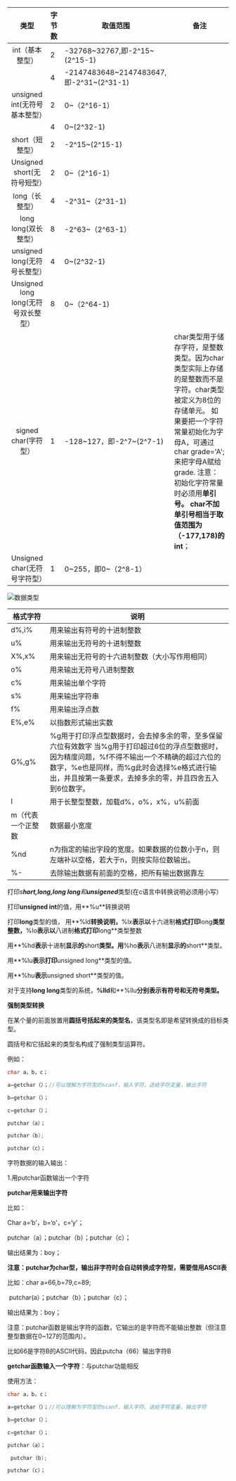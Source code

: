 |                类型                 | 字节数 | 取值范围                                | 备注                                                         |
| :---------------------------------: | ------ | --------------------------------------- | ------------------------------------------------------------ |
|           int（基本整型）           | 2      | -32768~32767,即-2^15~(2^15-1)           |                                                              |
|                                     | 4      | -2147483648~2147483647,即-2^31~(2^31-1) |                                                              |
|    unsigned int(无符号基本整型）    | 2      | 0~（2^16-1）                            |                                                              |
|                                     | 4      | 0~(2^32-1)                              |                                                              |
|           short（短整型）           | 2      | -2^15~(2^15-1)                          |                                                              |
|     Unsigned short(无符号短型）     | 2      | 0~（2^16-1）                            |                                                              |
|           long（长整型）            | 4      | -2^31~（2^31-1)                         |                                                              |
|       long   long(双长整型）        | 8      | -2^63~（2^63-1）                        |                                                              |
|   unsigned   long(无符号长整型）    | 4      | 0~(2^32-1)                              |                                                              |
| Unsigned long long(无符号双长整型） | 8      | 0~（2^64-1)                             |                                                              |
|        signed char(字符型）         | 1      | -128~127，即-2^7~(2^7-1)                | char类型用于储存字符，是整数类型。因为char类型实际上存储的是整数而不是字符。char类型被定义为8位的存储单元。   如果要把一个字符常量初始化为字母A，可通过char grade='A';来把字母A赋给grade.                           注意：初始化字符常量时必须用**单引号。**   **char不加单引号相当于取值范围为（-177,178)的int**； |
|    Unsigned char(无符号字符型）     | 1      | 0~255，即0~（2^8-1）                    |                                                              |

 ![数据类型](C:\Users\Administrator\Desktop\数据类型.png)

| **格式字符**      | **说明**                                                     |
| ----------------- | ------------------------------------------------------------ |
| d%,i%             | 用来输出有符号的十进制整数                                   |
| u%                | 用来输出无符号的十进制整数                                   |
| X%,x%             | 用来输出无符号的十六进制整数（大小写作用相同）               |
| o%                | 用来输出无符号八进制整数                                     |
| c%                | 用来输出单个字符                                             |
| s%                | 用来输出字符串                                               |
| f%                | 用来输出浮点数                                               |
| E%,e%             | 以指数形式输出实数                                           |
| G%,g%             | %g用于打印浮点型数据时，会去掉多余的零，至多保留六位有效数字   当%g用于打印超过6位的浮点型数据时，因为精度问题，%f不得不输出一个不精确的超过六位的数字，%e也是同样，而%g此时会选择%e格式进行输出，并且按第一条要求，去掉多余的零，并且四舍五入到6位数字。 |
| l                 | 用于长整型整数，加载d%，o%，x%，u%前面                       |
| m（代表一个正整数 | 数据最小宽度                                                 |
| %nd               | n为指定的输出字段的宽度。如果数据的位数小于n，则左端补以空格，若大于n，则按实际位数输出。 |
| %-                | 去除输出数据有前面的空格，把所有输出数据靠左                 |

打印*s**hort,long,long long**和**unsigened***类型(在c语言中转换说明必须用小写）

打印**unsigned int**的值，用**%u**转换说明

打印**long**类型的值， 用**%ld**转换说明，**%lx**表示以**十六进制**格式打印**long**类型整数，**%lo**表示以**八进制**格式打印**long**类型整数

用**%hd**表示**十进制**显示的**short**类型。用**%ho**表示**八进制**显示的**short**类型。

 用**%lu**表示打印**unsigned long**类型的值。

  用**%hu**表示**unsigned short**类型的值。

   对于支持**long long**类型的系统，**%lld**和**%llu**分别表示有符号和无符号类型。**

**强制类型转换**

 在某个量的前面放置用**圆括号括起来的类型名**，该类型名即是希望转换成的目标类型。

圆括号和它括起来的类型名构成了强制类型运算符。

例如：

```c
char a，b，c；

​a=getchar（）；//可以理解为字符型的scanf，输入字符，送给字符变量，输出字符

​b=getchar（）；

​c=getchar（）；

​putchar（a）；

​putchar（b);

​putchar（c）；
```



字符数据的输入输出：

1.用putchar函数输出一个字符

**putchar用来输出字符**

比如：

Char a=‘b’，b=‘o'，c=‘y'；

putchar（a）；putchar（b）；putchar（c）；

输出结果为：boy；

**注意：putchar为char型，输出非字符时会自动转换成字符型，需要借用ASCII表**

比如：char a=66,b=79,c=89;

​             putchar(a）；putchar（b）；putchar（c）；

输出结果为：boy；

注意：putchar函数是输出字符的函数，它输出的是字符而不能输出整数（但注意整型数据在0~127的范围内）。

比如66是字符B的ASCII代码，因此putcha（66）输出字符B

 

 

**getchar函数输入一个字符**：与putchar功能相反

使用方法：

```c
char a，b，c；

​a=getchar（）；//可以理解为字符型的scanf，输入字符，送给字符变量，输出字符

​b=getchar（）；

​c=getchar（）；

​putchar（a）；

 putchar（b);

​putchar（c）；
```

